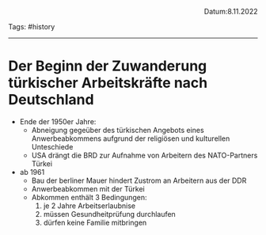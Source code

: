 <p align="right">Datum:8.11.2022</p>

Tags: #history 

---
# Der Beginn der Zuwanderung türkischer Arbeitskräfte nach Deutschland
- Ende der 1950er Jahre:
	- Abneigung gegeüber des türkischen Angebots eines Anwerbeabkommens aufgrund der religiösen und kulturellen Unteschiede
	- USA drängt die BRD zur Aufnahme von Arbeitern des NATO-Partners Türkei
- ab 1961
	- Bau der berliner Mauer hindert Zustrom an Arbeitern aus der DDR
	- Anwerbeabkommen mit der Türkei
	- Abkommen enthält 3 Bedingungen:
		 1. je 2 Jahre Arbeitserlaubnise
		2. müssen Gesundheitprüfung durchlaufen
		3. dürfen keine Familie mitbringen